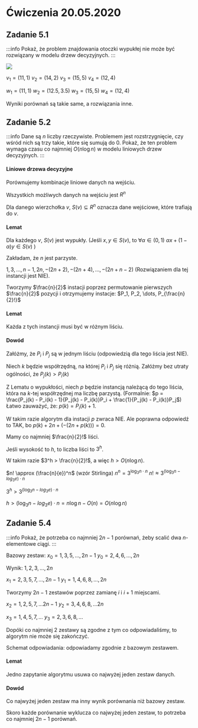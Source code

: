 # Ćwiczenia 20.05.2020

## Zadanie 5.1
:::info
Pokaż, że problem znajdowania otoczki wypukłej nie może być rozwiązany w modelu drzew decyzyjnych.
:::

![](https://i.imgur.com/eprVhCk.png)

$v_1 = (11,1)$
$v_2 = (14,2)$
$v_3 = (15,5)$
$v_4 = (12, 4)$

$w_1 = (11,1)$
$w_2 = (12.5,3.5)$
$w_3 = (15,5)$
$w_4 = (12,4)$

Wyniki porównań są takie same, a rozwiązania inne.


## Zadanie 5.2
:::info
Dane są $n$ liczby rzeczywiste. Problemem jest rozstrzygnięcie, czy wśród nich są trzy takie, które się sumują do 0. Pokaż, że ten problem wymaga czasu co najmniej $O(n\log n)$ w modelu liniowych drzew decyzyjnych.
:::


#### Liniowe drzewa decyzyjne
Porównujemy kombinacje liniowe danych na wejściu.

Wszystkich możliwych danych na wejściu jest $R^n$

Dla danego wierzchołka $v$, $S(v) \subseteq R^n$ oznacza dane wejściowe, które trafiają do $v$.

#### Lemat 
Dla każdego $v$, $S(v)$ jest wypukły.
(Jeśli $x, y\in S(v)$, to $\forall \alpha\in(0,1) \ \alpha x + (1-\alpha)y \in S(v)$ )


Zakładam, że $n$ jest parzyste.

$1,3,\dots, n-1,2n,-(2n+2),-(2n+4),\dots,-(2n+n-2)$
(Rozwiązaniem dla tej instancji jest NIE).

Tworzymy $\frac{n}{2}$ instacji poprzez permutowanie pierwszych $\frac{n}{2}$ pozycji i otrzymujemy instacje: $P_1, P_2, \dots, P_{\frac{n}{2}!}$

#### Lemat
Każda z tych instancji musi być w różnym liściu.

#### Dowód
Załóżmy, że $P_i$ i $P_j$ są w jednym liściu (odpowiedzią dla tego liścia jest NIE).

Niech $k$ będzie współrzędną, na której $P_i$ i $P_j$ się  różnią. Załóżmy bez utraty ogólności, że $P_j(k) > P_i(k)$

Z Lematu o wypukłości, niech $p$ będzie instancją należącą do tego liścia, która na $k$-tej współrzędnej ma liczbę parzystą.
(Formalnie: $p = \frac{P_j(k) - P_i(k) - 1}{P_j(k) - P_i(k)}P_i + \frac{1}{P_j(k) - P_i(k)}P_j$)
Łatwo zauważyć, że: $p(k)=P_i(k) + 1$.

W takim razie algorytm dla instacji $p$ zwraca NIE. Ale poprawna odpowiedź to TAK, bo $p(k) + 2n + (- (2n+p(k)))=0$.



Mamy co najmniej $\frac{n}{2}!$ liści. 

Jeśli wysokość to $h$, to liczba liści to $3^h$.

W takim razie $3^h > \frac{n}{2}!$, a więc $h> O(n\log n)$.

$n! \approx (\frac{n}{e})^n$ (wzór Stirlinga)
$n^n = 3^{\log_3 n \cdot n}$
$n! \approx 3 ^{(\log_3 n  - log_3 e)\cdot n}$

$3^h >3 ^{(\log_3 n  - log_3 e)\cdot n}$

$h > (\log_3 n  - log_3 e)\cdot n = n\log n - O(n) = O(n\log n)$


## Zadanie 5.4
:::info
Pokaż, że potrzeba co najmniej $2n - 1$ porównań, żeby scalić dwa $n$-elementowe ciągi.
:::

Bazowy zestaw:
$x_0 = 1,3,5, \dots, 2n-1$
$y_0 = 2,4,6, \dots, 2n$

Wynik: $1,2,3, \dots, 2n$

$x_1 = 2,3,5,7,\dots, 2n-1$
$y_1 = 1,4,6,8,\dots, 2n$

Tworzymy $2n-1$ zestawów poprzez zamianę $i$ i $i+1$ miejscami.

$x_2 = 1,2,5,7,\dots 2n-1$
$y_2 = 3,4,6,8,\dots 2n$

$x_3 = 1,4,5,7,\dots$
$y_3 = 2,3,6,8,\dots$

Dopóki co najmniej $2$ zestawy są zgodne z tym co odpowiadaliśmy, to algorytm nie może się zakończyć.

Schemat odpowiadania: odpowiadamy zgodnie z bazowym zestawem.

#### Lemat 
Jedno zapytanie algorytmu usuwa co najwyżej jeden zestaw danych.
#### Dowód
Co najwyżej jeden zestaw ma inny wynik porównania niż bazowy zestaw.

Skoro każde porównanie wyklucza co najwyżej jeden zestaw, to potrzeba co najmniej $2n-1$ porównań.